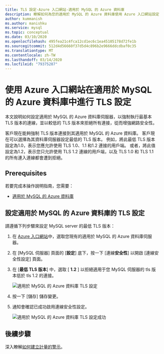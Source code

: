 ```yaml
---
title: TLS 設定-Azure 入口網站-適用於 MySQL 的 Azure 資料庫
description: 瞭解如何為您的適用於 MySQL 的 Azure 資料庫使用 Azure 入口網站設定 TLS 設定
author: kummanish
ms.author: manishku
ms.service: mysql
ms.topic: conceptual
ms.date: 03/10/2020
ms.openlocfilehash: 495fea21c4fca12cd1ec6c1ea45105178d72fe1b
ms.sourcegitcommit: 512d4d56660f37d5d4c896b2e9666ddcdbaf0c35
ms.translationtype: MT
ms.contentlocale: zh-TW
ms.lasthandoff: 03/14/2020
ms.locfileid: "79375287"
---
```

# <a name="configuring-tls-settings-in-azure-database-for-mysql-using-azure-portal"></a>使用 Azure 入口網站在適用於 MySQL 的 Azure 資料庫中進行 TLS 設定

本文說明如何設定適用於 MySQL 的 Azure 資料庫伺服器，以強制執行最基本 TLS 版本的連線，並以較低的 TLS 版本來拒絕所有連接，從而增強網路安全性。

客戶現在能夠強制 TLS 版本連接到其適用於 MySQL 的 Azure 資料庫。 客戶現在可以選擇為其資料庫伺服器設定最低的 TLS 版本。 例如，將此最低 TLS 版本設定為1.0，表示您應允許使用 TLS 1.0、1.1 和1.2 連接的用戶端。 或者，將此值設定為1.2，表示您只允許使用 TLS 1.2 連線的用戶端，以及 TLS 1.0 和 TLS 1.1 的所有連入連線都會遭到拒絕。

## <a name="prerequisites"></a>Prerequisites

若要完成本操作說明指南，您需要：

* [適用於 MySQL 的 Azure 資料庫](quickstart-create-mysql-server-database-using-azure-portal.md)

## <a name="set-tls-configurations-for-azure-database-for-mysql"></a>設定適用於 MySQL 的 Azure 資料庫的 TLS 設定

請遵循下列步驟來設定 MySQL server 的最低 TLS 版本：

1. 在  [Azure 入口網站](https://portal.azure.com/)中，選取您現有的適用於 MySQL 的 Azure 資料庫伺服器。

1. 在 [MySQL 伺服器] 頁面的 [**設定**] 底下，按一下 [連線**安全性**] 以開啟 [連線安全性設定] 頁面。

1. 在 [**最低 TLS 版本**] 中，選取 [ **1.2** ] 以拒絕適用于您 MySQL 伺服器的 tls 版本低於 tls 1.2 的連接。

    ![適用於 MySQL 的 Azure 資料庫 TLS 設定](./media/howto-tls-configurations/setting-tls-value.png)

1. 按一下 [儲存] 儲存變更。

1. 通知會確認已成功啟用連線安全性設定。

    ![適用於 MySQL 的 Azure 資料庫 TLS 設定成功](./media/howto-tls-configurations/setting-tls-value-success.png)

## <a name="next-steps"></a>後續步驟

深入瞭解[如何建立計量的警示](howto-alert-on-metric.md)。
